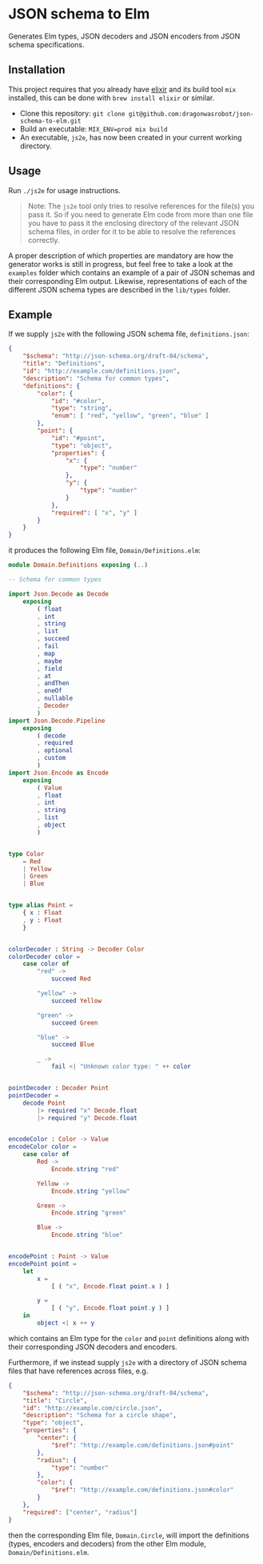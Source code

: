 # JSON schema to Elm

Generates Elm types, JSON decoders and JSON encoders from JSON schema
specifications.

## Installation

This project requires that you already have [elixir](http://elixir-lang.org/)
and its build tool `mix` installed, this can be done with `brew install elixir`
or similar.

- Clone this repository: `git clone
  git@github.com:dragonwasrobot/json-schema-to-elm.git`
- Build an executable: `MIX_ENV=prod mix build`
- An executable, `js2e`, has now been created in your current working directory.

## Usage

Run `./js2e` for usage instructions.

> Note: The `js2e` tool only tries to resolve references for the file(s) you
> pass it. So if you need to generate Elm code from more than one file you
> have to pass it the enclosing directory of the relevant JSON schema files,
> in order for it to be able to resolve the references correctly.

A proper description of which properties are mandatory are how the generator
works is still in progress, but feel free to take a look at the `examples`
folder which contains an example of a pair of JSON schemas and their
corresponding Elm output. Likewise, representations of each of the different
JSON schema types are described in the `lib/types` folder.

## Example

If we supply `js2e` with the following JSON schema file, `definitions.json`:
``` json
{
    "$schema": "http://json-schema.org/draft-04/schema",
    "title": "Definitions",
    "id": "http://example.com/definitions.json",
    "description": "Schema for common types",
    "definitions": {
        "color": {
            "id": "#color",
            "type": "string",
            "enum": [ "red", "yellow", "green", "blue" ]
        },
        "point": {
            "id": "#point",
            "type": "object",
            "properties": {
                "x": {
                    "type": "number"
                },
                "y": {
                    "type": "number"
                }
            },
            "required": [ "x", "y" ]
        }
    }
}
```

it produces the following Elm file, `Domain/Definitions.elm`:

``` elm
module Domain.Definitions exposing (..)

-- Schema for common types

import Json.Decode as Decode
    exposing
        ( float
        , int
        , string
        , list
        , succeed
        , fail
        , map
        , maybe
        , field
        , at
        , andThen
        , oneOf
        , nullable
        , Decoder
        )
import Json.Decode.Pipeline
    exposing
        ( decode
        , required
        , optional
        , custom
        )
import Json.Encode as Encode
    exposing
        ( Value
        , float
        , int
        , string
        , list
        , object
        )


type Color
    = Red
    | Yellow
    | Green
    | Blue


type alias Point =
    { x : Float
    , y : Float
    }


colorDecoder : String -> Decoder Color
colorDecoder color =
    case color of
        "red" ->
            succeed Red

        "yellow" ->
            succeed Yellow

        "green" ->
            succeed Green

        "blue" ->
            succeed Blue

        _ ->
            fail <| "Unknown color type: " ++ color


pointDecoder : Decoder Point
pointDecoder =
    decode Point
        |> required "x" Decode.float
        |> required "y" Decode.float


encodeColor : Color -> Value
encodeColor color =
    case color of
        Red ->
            Encode.string "red"

        Yellow ->
            Encode.string "yellow"

        Green ->
            Encode.string "green"

        Blue ->
            Encode.string "blue"


encodePoint : Point -> Value
encodePoint point =
    let
        x =
            [ ( "x", Encode.float point.x ) ]

        y =
            [ ( "y", Encode.float point.y ) ]
    in
        object <| x ++ y
```

which contains an Elm type for the `color` and `point` definitions along with
their corresponding JSON decoders and encoders.

Furthermore, if we instead supply `js2e` with a directory of JSON schema files
that have references across files, e.g.

``` json
{
    "$schema": "http://json-schema.org/draft-04/schema",
    "title": "Circle",
    "id": "http://example.com/circle.json",
    "description": "Schema for a circle shape",
    "type": "object",
    "properties": {
        "center": {
            "$ref": "http://example.com/definitions.json#point"
        },
        "radius": {
            "type": "number"
        },
        "color": {
            "$ref": "http://example.com/definitions.json#color"
        }
    },
    "required": ["center", "radius"]
}
```

then the corresponding Elm file, `Domain.Circle`, will import the
definitions (types, encoders and decoders) from the other Elm module,
`Domain/Definitions.elm`.
